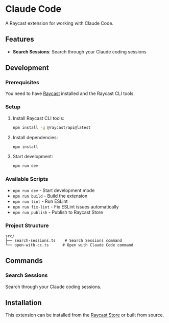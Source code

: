 # Claude Code

A Raycast extension for working with Claude Code.

## Features

- **Search Sessions**: Search through your Claude coding sessions

## Development

### Prerequisites

You need to have [Raycast](https://raycast.com) installed and the Raycast CLI tools.

### Setup

1. Install Raycast CLI tools:
   ```bash
   npm install -g @raycast/api@latest
   ```

2. Install dependencies:
   ```bash
   npm install
   ```

3. Start development:
   ```bash
   npm run dev
   ```

### Available Scripts

- `npm run dev` - Start development mode
- `npm run build` - Build the extension
- `npm run lint` - Run ESLint
- `npm run fix-lint` - Fix ESLint issues automatically
- `npm run publish` - Publish to Raycast Store

### Project Structure

```
src/
├── search-sessions.ts    # Search Sessions command
└── open-with-cc.ts      # Open with Claude Code command
```

## Commands

### Search Sessions
Search through your Claude coding sessions.

## Installation

This extension can be installed from the [Raycast Store](https://raycast.com/store) or built from source.